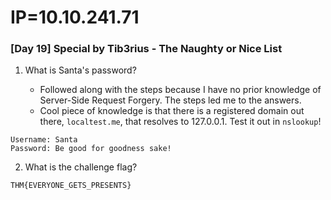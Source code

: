 # IP=10.10.241.71


### [Day 19] Special by Tib3rius - The Naughty or Nice List ###

1. What is Santa's password?

	* Followed along with the steps because I have no prior knowledge of Server-Side Request Forgery. The steps led me to the answers.
	* Cool piece of knowledge is that there is a registered domain out there, `localtest.me`, that resolves to 127.0.0.1. Test it out in `nslookup`!

```
Username: Santa
Password: Be good for goodness sake!
```

2. What is the challenge flag?

```
THM{EVERYONE_GETS_PRESENTS}
```
